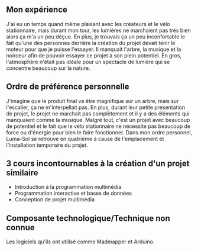 <h2>Mon expérience</h2> 
J'ai eu un temps quand même plaisant avec les créateurs et le vélo stationnaire, mais durant mon tour, les lumières ne marchaient pas très bien alors ça m'a un peu déçue. En plus, je trouvais ça un peu inconfortable le fait qu'une des personnes derrière la création du projet devait tenir le moteur pour que je puisse l'essayer. Il manquait l'arbre, la musique et la noirceur afin de pouvoir essayer ce projet à son plein potentiel. En gros, l'atmosphère n'était pas idéale pour un spectacle de lumière qui se concentre beaucoup sur la nature. 

<h2>Ordre de préférence personnelle</h2> 
J'imagine que le produit final va être magnifique sur un arbre, mais sur l'escalier, ça ne m'interpellait pas. En plus, durant leur petite présentation de projet, le projet ne marchait pas complètement et il y a des éléments qui manquaient comme la musique. Malgré tout, c'est un projet avec beaucoup de potentiel et le fait que le vélo stationnaire ne nécessite pas beaucoup de force ou d'énergie pour bien le faire fonctionner. Dans mon ordre personnel, Luma-Sol se retrouve en quatrième à cause de l'emplacement et l'installation temporaire du projet. 

<h2>3 cours incontournables à la création d'un projet similaire</h2> 

- Introduction à la programmation multimédia
- Programmation interactive et bases de données
- Conception de projet multimédia


<h2>Composante technologique/Technique non connue</h2> 
Les logiciels qu'ils ont utilisé comme Madmapper et Arduino. 
